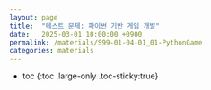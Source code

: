 ```yaml
---
layout: page
title:  "테스트 문제: 파이썬 기반 게임 개발"
date:   2025-03-01 10:00:00 +0900
permalink: /materials/S99-01-04-01_01-PythonGame
categories: materials
---
```

* toc
{:toc .large-only .toc-sticky:true}
